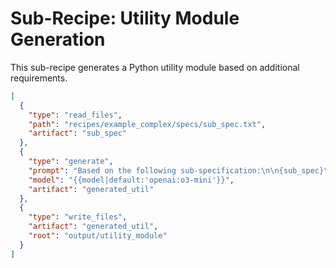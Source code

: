 # Sub-Recipe: Utility Module Generation

This sub-recipe generates a Python utility module based on additional requirements.

```json
[
  {
    "type": "read_files",
    "path": "recipes/example_complex/specs/sub_spec.txt",
    "artifact": "sub_spec"
  },
  {
    "type": "generate",
    "prompt": "Based on the following sub-specification:\n\n{sub_spec}\n\nGenerate a Python utility module that defines a function called get_logger (which returns a configured logger) and another function process_data(data) that simply returns data unchanged. Return a JSON object with 'files' (a list of file objects with 'path' and 'content') and 'commentary'.",
    "model": "{{model|default:'openai:o3-mini'}}",
    "artifact": "generated_util"
  },
  {
    "type": "write_files",
    "artifact": "generated_util",
    "root": "output/utility_module"
  }
]
```
